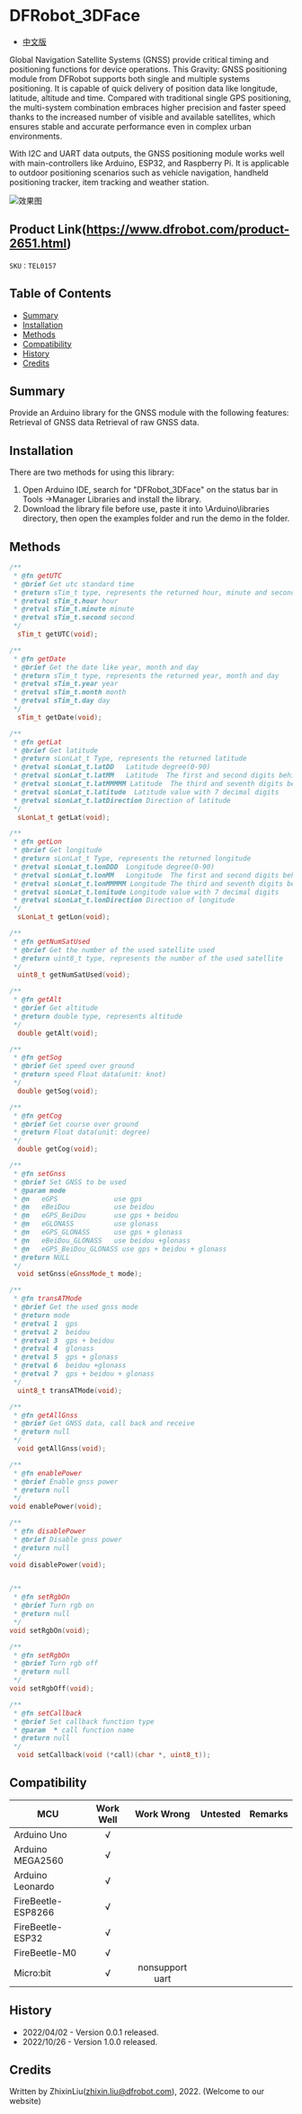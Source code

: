 # DFRobot_3DFace
- [中文版](./README_CN.md)

Global Navigation Satellite Systems (GNSS) provide critical timing and positioning functions for device operations.
This Gravity: GNSS positioning module from DFRobot supports both single and multiple systems positioning. It is capable of quick delivery of position data like longitude, latitude, altitude and time. Compared with traditional single GPS positioning, the multi-system combination embraces higher precision and faster speed thanks to the increased number of visible and available satellites, which ensures stable and accurate performance even in complex urban environments.

With I2C and UART data outputs, the GNSS positioning module works well with main-controllers like Arduino, ESP32, and Raspberry Pi. It is applicable to outdoor positioning scenarios such as vehicle navigation, handheld positioning tracker, item tracking and weather station.

![效果图](resources/images/TEL0157.jpg)

## Product Link(https://www.dfrobot.com/product-2651.html)

    SKU：TEL0157

## Table of Contents

* [Summary](#Summary)
* [Installation](#Installation)
* [Methods](#Methods)
* [Compatibility](#Compatibility)
* [History](#History)
* [Credits](#Credits)

## Summary

Provide an Arduino library for the GNSS module with the following features:
Retrieval of GNSS data
Retrieval of raw GNSS data.

## Installation
There are two methods for using this library:<br>
1. Open Arduino IDE, search for "DFRobot_3DFace" on the status bar in Tools ->Manager Libraries and install the library.<br>
2. Download the library file before use, paste it into \Arduino\libraries directory, then open the examples folder and run the demo in the folder.<br>

## Methods

```C++
/**
 * @fn getUTC
 * @brief Get utc standard time
 * @return sTim_t type, represents the returned hour, minute and second
 * @retval sTim_t.hour hour
 * @retval sTim_t.minute minute
 * @retval sTim_t.second second
 */
  sTim_t getUTC(void);

/**
 * @fn getDate
 * @brief Get the date like year, month and day
 * @return sTim_t type, represents the returned year, month and day
 * @retval sTim_t.year year
 * @retval sTim_t.month month
 * @retval sTim_t.day day
 */
  sTim_t getDate(void);

/**
 * @fn getLat
 * @brief Get latitude
 * @return sLonLat_t Type, represents the returned latitude 
 * @retval sLonLat_t.latDD   Latitude degree(0-90)
 * @retval sLonLat_t.latMM   Latitude  The first and second digits behind the decimal point 
 * @retval sLonLat_t.latMMMMM Latitude  The third and seventh digits behind the decimal point 
 * @retval sLonLat_t.latitude  Latitude value with 7 decimal digits 
 * @retval sLonLat_t.latDirection Direction of latitude 
 */
  sLonLat_t getLat(void);

/**
 * @fn getLon
 * @brief Get longitude 
 * @return sLonLat_t Type, represents the returned longitude 
 * @retval sLonLat_t.lonDDD  Longitude degree(0-90)
 * @retval sLonLat_t.lonMM   Longitude  The first and second digits behind the decimal point 
 * @retval sLonLat_t.lonMMMMM Longitude The third and seventh digits behind the decimal point 
 * @retval sLonLat_t.lonitude Longitude value with 7 decimal digits 
 * @retval sLonLat_t.lonDirection Direction of longitude 
 */
  sLonLat_t getLon(void);

/**
 * @fn getNumSatUsed
 * @brief Get the number of the used satellite used 
 * @return uint8_t type, represents the number of the used satellite
 */
  uint8_t getNumSatUsed(void);

/**
 * @fn getAlt
 * @brief Get altitude 
 * @return double type, represents altitude 
 */
  double getAlt(void);

/**
 * @fn getSog
 * @brief Get speed over ground 
 * @return speed Float data(unit: knot)
 */
  double getSog(void);

/**
 * @fn getCog
 * @brief Get course over ground 
 * @return Float data(unit: degree) 
 */
  double getCog(void);

/**
 * @fn setGnss
 * @brief Set GNSS to be used
 * @param mode
 * @n   eGPS              use gps
 * @n   eBeiDou           use beidou
 * @n   eGPS_BeiDou       use gps + beidou
 * @n   eGLONASS          use glonass
 * @n   eGPS_GLONASS      use gps + glonass
 * @n   eBeiDou_GLONASS   use beidou +glonass
 * @n   eGPS_BeiDou_GLONASS use gps + beidou + glonass
 * @return NULL
 */
  void setGnss(eGnssMode_t mode);

/**
 * @fn transATMode
 * @brief Get the used gnss mode
 * @return mode
 * @retval 1  gps
 * @retval 2  beidou
 * @retval 3  gps + beidou
 * @retval 4  glonass
 * @retval 5  gps + glonass
 * @retval 6  beidou +glonass
 * @retval 7  gps + beidou + glonass
 */
  uint8_t transATMode(void);

/**
 * @fn getAllGnss
 * @brief Get GNSS data, call back and receive 
 * @return null
 */
  void getAllGnss(void);

/**
 * @fn enablePower
 * @brief Enable gnss power
 * @return null
 */
void enablePower(void);

/**
 * @fn disablePower
 * @brief Disable gnss power
 * @return null
 */
void disablePower(void);


/**
 * @fn setRgbOn
 * @brief Turn rgb on 
 * @return null
 */
void setRgbOn(void);

/**
 * @fn setRgbOn
 * @brief Turn rgb off
 * @return null
 */
void setRgbOff(void);

/**
 * @fn setCallback
 * @brief Set callback function type 
 * @param  * call function name 
 * @return null
 */
  void setCallback(void (*call)(char *, uint8_t));

```

## Compatibility

MCU                | Work Well    |   Work Wrong    | Untested    | Remarks
------------------ | :----------: | :-------------: | :---------: | :----:
Arduino Uno        |      √       |                 |             |
Arduino MEGA2560   |      √       |                 |             |
Arduino Leonardo   |      √       |                 |             |
FireBeetle-ESP8266 |      √       |                 |             |
FireBeetle-ESP32   |      √       |                 |             |
FireBeetle-M0      |      √       |                 |             |
Micro:bit          |      √       | nonsupport uart |             |


## History

- 2022/04/02 - Version 0.0.1 released.
- 2022/10/26 - Version 1.0.0 released.

## Credits

Written by ZhixinLiu(zhixin.liu@dfrobot.com), 2022. (Welcome to our website)
